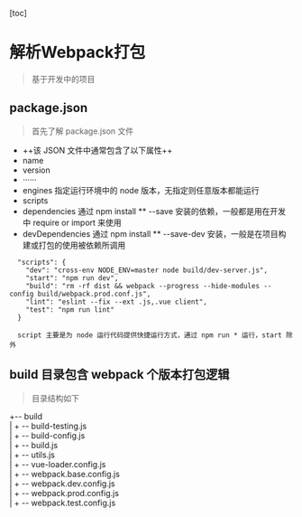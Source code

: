 [toc]

# 解析Webpack打包
> 基于开发中的项目

## package.json
> 首先了解 package.json 文件

* ++该 JSON 文件中通常包含了以下属性++
* name
* version
* ······
* engines  指定运行环境中的 node 版本，无指定则任意版本都能运行
* scripts
* dependencies 通过 npm install ** --save 安装的依赖，一般都是用在开发中 require or import 来使用
* devDependencies 通过 npm install ** --save-dev 安装，一般是在项目构建或打包的使用被依赖所调用

```
  "scripts": {
    "dev": "cross-env NODE_ENV=master node build/dev-server.js",
    "start": "npm run dev",
    "build": "rm -rf dist && webpack --progress --hide-modules --config build/webpack.prod.conf.js",
    "lint": "eslint --fix --ext .js,.vue client",
    "test": "npm run lint"
  }

  script 主要是为 node 运行代码提供快捷运行方式，通过 npm run * 运行，start 除外
```

## build 目录包含 webpack 个版本打包逻辑

> 目录结构如下

+-- build               
|   + -- build-testing.js     
|   + -- build-config.js      
|   + -- build.js       
|   + -- utils.js        
|   + -- vue-loader.config.js              
|   + -- webpack.base.config.js                
|   + -- webpack.dev.config.js               
|   + -- webpack.prod.config.js            
|   + -- webpack.test.config.js                   